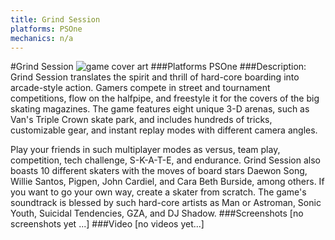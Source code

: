 ```yaml
---
title: Grind Session
platforms: PSOne
mechanics: n/a
---
```

#Grind Session
![game cover art](//images.igdb.com/igdb/image/upload/t_cover_big/yeslbtp1rv2dxk4qguw0.jpg "Logo Title Text 1")
###Platforms
PSOne
###Description:
Grind Session translates the spirit and thrill of hard-core boarding into arcade-style action. Gamers compete in street and tournament competitions, flow on the halfpipe, and freestyle it for the covers of the big skating magazines. The game features eight unique 3-D arenas, such as Van's Triple Crown skate park, and includes hundreds of tricks, customizable gear, and instant replay modes with different camera angles. 
 
Play your friends in such multiplayer modes as versus, team play, competition, tech challenge, S-K-A-T-E, and endurance. Grind Session also boasts 10 different skaters with the moves of board stars Daewon Song, Willie Santos, Pigpen, John Cardiel, and Cara Beth Burside, among others. If you want to go your own way, create a skater from scratch. The game's soundtrack is blessed by such hard-core artists as Man or Astroman, Sonic Youth, Suicidal Tendencies, GZA, and DJ Shadow.
###Screenshots
[no screenshots yet ...]
###Video
[no videos yet...]
